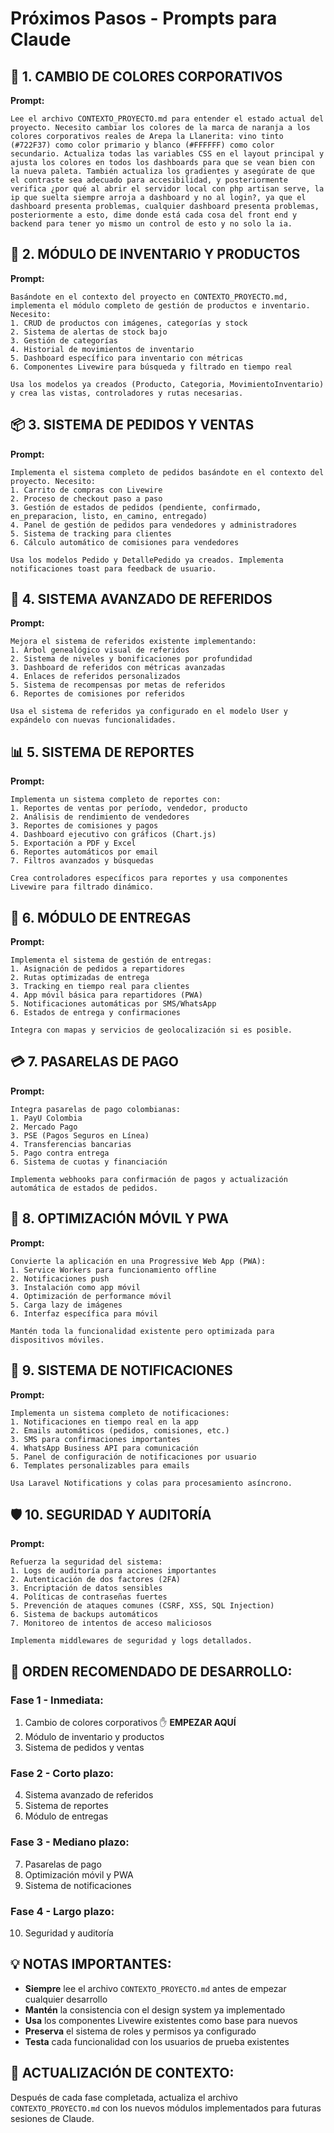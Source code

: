# Próximos Pasos - Prompts para Claude

## 🎨 **1. CAMBIO DE COLORES CORPORATIVOS**
**Prompt:**
```
Lee el archivo CONTEXTO_PROYECTO.md para entender el estado actual del proyecto. Necesito cambiar los colores de la marca de naranja a los colores corporativos reales de Arepa la Llanerita: vino tinto (#722F37) como color primario y blanco (#FFFFFF) como color secundario. Actualiza todas las variables CSS en el layout principal y ajusta los colores en todos los dashboards para que se vean bien con la nueva paleta. También actualiza los gradientes y asegúrate de que el contraste sea adecuado para accesibilidad, y posteriormente verifica ¿por qué al abrir el servidor local con php artisan serve, la ip que suelta siempre arroja a dashboard y no al login?, ya que el dashboard presenta problemas, cualquier dashboard presenta problemas, posteriormente a esto, dime donde está cada cosa del front end y backend para tener yo mismo un control de esto y no solo la ia.
```

## 🏬 **2. MÓDULO DE INVENTARIO Y PRODUCTOS**
**Prompt:**
```
Basándote en el contexto del proyecto en CONTEXTO_PROYECTO.md, implementa el módulo completo de gestión de productos e inventario. Necesito:
1. CRUD de productos con imágenes, categorías y stock
2. Sistema de alertas de stock bajo
3. Gestión de categorías
4. Historial de movimientos de inventario
5. Dashboard específico para inventario con métricas
6. Componentes Livewire para búsqueda y filtrado en tiempo real

Usa los modelos ya creados (Producto, Categoria, MovimientoInventario) y crea las vistas, controladores y rutas necesarias.
```

## 📦 **3. SISTEMA DE PEDIDOS Y VENTAS**
**Prompt:**
```
Implementa el sistema completo de pedidos basándote en el contexto del proyecto. Necesito:
1. Carrito de compras con Livewire 
2. Proceso de checkout paso a paso
3. Gestión de estados de pedidos (pendiente, confirmado, en_preparacion, listo, en_camino, entregado)
4. Panel de gestión de pedidos para vendedores y administradores
5. Sistema de tracking para clientes
6. Cálculo automático de comisiones para vendedores

Usa los modelos Pedido y DetallePedido ya creados. Implementa notificaciones toast para feedback de usuario.
```

## 👥 **4. SISTEMA AVANZADO DE REFERIDOS**
**Prompt:**
```
Mejora el sistema de referidos existente implementando:
1. Árbol genealógico visual de referidos
2. Sistema de niveles y bonificaciones por profundidad
3. Dashboard de referidos con métricas avanzadas
4. Enlaces de referidos personalizados
5. Sistema de recompensas por metas de referidos
6. Reportes de comisiones por referidos

Usa el sistema de referidos ya configurado en el modelo User y expándelo con nuevas funcionalidades.
```

## 📊 **5. SISTEMA DE REPORTES**
**Prompt:**
```
Implementa un sistema completo de reportes con:
1. Reportes de ventas por período, vendedor, producto
2. Análisis de rendimiento de vendedores
3. Reportes de comisiones y pagos
4. Dashboard ejecutivo con gráficos (Chart.js)
5. Exportación a PDF y Excel
6. Reportes automáticos por email
7. Filtros avanzados y búsquedas

Crea controladores específicos para reportes y usa componentes Livewire para filtrado dinámico.
```

## 🚚 **6. MÓDULO DE ENTREGAS**
**Prompt:**
```
Implementa el sistema de gestión de entregas:
1. Asignación de pedidos a repartidores
2. Rutas optimizadas de entrega
3. Tracking en tiempo real para clientes
4. App móvil básica para repartidores (PWA)
5. Notificaciones automáticas por SMS/WhatsApp
6. Estados de entrega y confirmaciones

Integra con mapas y servicios de geolocalización si es posible.
```

## 💳 **7. PASARELAS DE PAGO**
**Prompt:**
```
Integra pasarelas de pago colombianas:
1. PayU Colombia
2. Mercado Pago
3. PSE (Pagos Seguros en Línea)
4. Transferencias bancarias
5. Pago contra entrega
6. Sistema de cuotas y financiación

Implementa webhooks para confirmación de pagos y actualización automática de estados de pedidos.
```

## 📱 **8. OPTIMIZACIÓN MÓVIL Y PWA**
**Prompt:**
```
Convierte la aplicación en una Progressive Web App (PWA):
1. Service Workers para funcionamiento offline
2. Notificaciones push
3. Instalación como app móvil
4. Optimización de performance móvil
5. Carga lazy de imágenes
6. Interfaz específica para móvil

Mantén toda la funcionalidad existente pero optimizada para dispositivos móviles.
```

## 🔔 **9. SISTEMA DE NOTIFICACIONES**
**Prompt:**
```
Implementa un sistema completo de notificaciones:
1. Notificaciones en tiempo real en la app
2. Emails automáticos (pedidos, comisiones, etc.)
3. SMS para confirmaciones importantes
4. WhatsApp Business API para comunicación
5. Panel de configuración de notificaciones por usuario
6. Templates personalizables para emails

Usa Laravel Notifications y colas para procesamiento asíncrono.
```

## 🛡️ **10. SEGURIDAD Y AUDITORÍA**
**Prompt:**
```
Refuerza la seguridad del sistema:
1. Logs de auditoría para acciones importantes
2. Autenticación de dos factores (2FA)
3. Encriptación de datos sensibles
4. Políticas de contraseñas fuertes
5. Prevención de ataques comunes (CSRF, XSS, SQL Injection)
6. Sistema de backups automáticos
7. Monitoreo de intentos de acceso maliciosos

Implementa middlewares de seguridad y logs detallados.
```

## 🎯 **ORDEN RECOMENDADO DE DESARROLLO:**

### **Fase 1 - Inmediata:**
1. Cambio de colores corporativos ✋ **EMPEZAR AQUÍ**
2. Módulo de inventario y productos
3. Sistema de pedidos y ventas

### **Fase 2 - Corto plazo:**
4. Sistema avanzado de referidos  
5. Sistema de reportes
6. Módulo de entregas

### **Fase 3 - Mediano plazo:**
7. Pasarelas de pago
8. Optimización móvil y PWA
9. Sistema de notificaciones

### **Fase 4 - Largo plazo:**
10. Seguridad y auditoría

## 💡 **NOTAS IMPORTANTES:**

- **Siempre** lee el archivo `CONTEXTO_PROYECTO.md` antes de empezar cualquier desarrollo
- **Mantén** la consistencia con el design system ya implementado
- **Usa** los componentes Livewire existentes como base para nuevos
- **Preserva** el sistema de roles y permisos ya configurado
- **Testa** cada funcionalidad con los usuarios de prueba existentes

## 🔄 **ACTUALIZACIÓN DE CONTEXTO:**
Después de cada fase completada, actualiza el archivo `CONTEXTO_PROYECTO.md` con los nuevos módulos implementados para futuras sesiones de Claude.